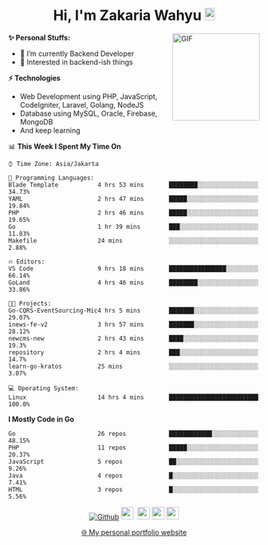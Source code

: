 <h1 align="center">Hi, I'm Zakaria Wahyu <img src="https://github.com/TheDudeThatCode/TheDudeThatCode/blob/master/Assets/Hi.gif" width="20px" height="25px"></h1>

<img align="right" alt="GIF" height="175px" src="https://www.nayakapratama.co.id/wp-content/uploads/2019/07/Website-Maintenance.gif" />

**✨ Personal Stuffs:**
- 🔭 I’m currently Backend Developer
- 🌱 Interested in backend-ish things

**⚡ Technologies**
- Web Development using PHP, JavaScript, CodeIgniter, Laravel, Golang, NodeJS
- Database using MySQL, Oracle, Firebase, MongoDB
- And keep learning

<!--START_SECTION:waka-->
📊 **This Week I Spent My Time On** 

```text
⌚︎ Time Zone: Asia/Jakarta

💬 Programming Languages: 
Blade Template           4 hrs 53 mins       ████████░░░░░░░░░░░░░░░░░   34.73% 
YAML                     2 hrs 47 mins       █████░░░░░░░░░░░░░░░░░░░░   19.84% 
PHP                      2 hrs 46 mins       █████░░░░░░░░░░░░░░░░░░░░   19.65% 
Go                       1 hr 39 mins        ███░░░░░░░░░░░░░░░░░░░░░░   11.83% 
Makefile                 24 mins             ░░░░░░░░░░░░░░░░░░░░░░░░░   2.88%

🔥 Editors: 
VS Code                  9 hrs 18 mins       ████████████████░░░░░░░░░   66.14% 
GoLand                   4 hrs 46 mins       ████████░░░░░░░░░░░░░░░░░   33.86%

🐱‍💻 Projects: 
Go-CQRS-EventSourcing-Mic4 hrs 5 mins        ███████░░░░░░░░░░░░░░░░░░   29.07% 
inews-fe-v2              3 hrs 57 mins       ███████░░░░░░░░░░░░░░░░░░   28.12% 
newcms-new               2 hrs 43 mins       ████░░░░░░░░░░░░░░░░░░░░░   19.3% 
repository               2 hrs 4 mins        ███░░░░░░░░░░░░░░░░░░░░░░   14.7% 
learn-go-kratos          25 mins             ░░░░░░░░░░░░░░░░░░░░░░░░░   3.07%

💻 Operating System: 
Linux                    14 hrs 4 mins       █████████████████████████   100.0%

```

**I Mostly Code in Go** 

```text
Go                       26 repos            ████████████░░░░░░░░░░░░░   48.15% 
PHP                      11 repos            █████░░░░░░░░░░░░░░░░░░░░   20.37% 
JavaScript               5 repos             ██░░░░░░░░░░░░░░░░░░░░░░░   9.26% 
Java                     4 repos             █░░░░░░░░░░░░░░░░░░░░░░░░   7.41% 
HTML                     3 repos             █░░░░░░░░░░░░░░░░░░░░░░░░   5.56%

```



<!--END_SECTION:waka-->

<p align="center">
<a href="https://github.com/zakariawahyu" target="_blank"><img alt="Github" src="https://img.shields.io/badge/GitHub-%2312100E.svg?&style=for-the-badge&logo=Github&logoColor=white" /></a>
<a href="https://www.twitter.com/_zakariawahyu"><img src="https://img.shields.io/badge/twitter-%231DA1F2.svg?&style=for-the-badge&logo=twitter&logoColor=white" height=25></a> 
<a href="https://www.linkedin.com/in/zakariawahyu"><img src="https://img.shields.io/badge/linkedin-%230077B5.svg?&style=for-the-badge&logo=linkedin&logoColor=white" height=25></a> 
<a href="https://www.instagram.com/_zakariawahyu"><img src="https://img.shields.io/badge/instagram-%23E4405F.svg?&style=for-the-badge&logo=instagram&logoColor=white" height=25></a>
<a href="https://medium.com/@zakariawahyu"><img src="https://img.shields.io/badge/Medium-12100E?style=for-the-badge&logo=medium&logoColor=white" height=25></a>
</p>
<p align="center"><a href="https://www.zakariawahyu.com" target="_blank">🌐 My personal portfolio website</a></p>
